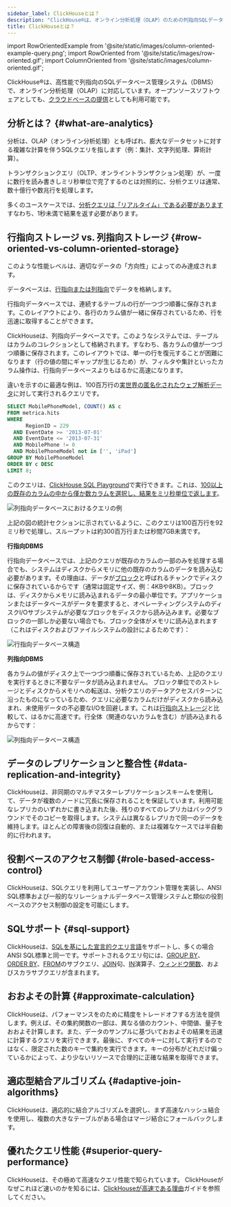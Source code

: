 ```yaml
---
sidebar_label: ClickHouseとは？
description: "ClickHouse®は、オンライン分析処理（OLAP）のための列指向SQLデータベース管理システム（DBMS）です。オープンソースソフトウェア及びクラウドベースの提供として利用可能です。"
title: ClickHouseとは？
---
```


import RowOrientedExample from '@site/static/images/column-oriented-example-query.png';
import RowOriented from '@site/static/images/row-oriented.gif';
import ColumnOriented from '@site/static/images/column-oriented.gif';

ClickHouse®は、高性能で列指向のSQLデータベース管理システム（DBMS）で、オンライン分析処理（OLAP）に対応しています。オープンソースソフトウェアとしても、[クラウドベースの提供](https://clickhouse.com/cloud)としても利用可能です。

## 分析とは？ {#what-are-analytics}

分析は、OLAP（オンライン分析処理）とも呼ばれ、膨大なデータセットに対する複雑な計算を伴うSQLクエリを指します（例：集計、文字列処理、算術計算）。

トランザクションクエリ（OLTP、オンライントランザクション処理）が、一度に数行を読み書きしミリ秒単位で完了するのとは対照的に、分析クエリは通常、数十億行や数兆行を処理します。

多くのユースケースでは、[分析クエリは「リアルタイム」である必要があります](https://clickhouse.com/engineering-resources/what-is-real-time-analytics) すなわち、1秒未満で結果を返す必要があります。

## 行指向ストレージ vs. 列指向ストレージ {#row-oriented-vs-column-oriented-storage}

このような性能レベルは、適切なデータの「方向性」によってのみ達成されます。

データベースは、[行指向または列指向](https://clickhouse.com/engineering-resources/what-is-columnar-database)でデータを格納します。

行指向データベースでは、連続するテーブルの行が一つづつ順番に保存されます。このレイアウトにより、各行のカラム値が一緒に保存されているため、行を迅速に取得することができます。

ClickHouseは、列指向データベースです。このようなシステムでは、テーブルはカラムのコレクションとして格納されます。すなわち、各カラムの値が一つづつ順番に保存されます。このレイアウトでは、単一の行を復元することが困難になります（行の値の間にギャップが生じるため）が、フィルタや集計といったカラム操作は、行指向データベースよりもはるかに高速になります。

違いを示すのに最適な例は、100百万行の[実世界の匿名化されたウェブ解析データ](/getting-started/example-datasets/metrica)に対して実行されるクエリです。

```sql
SELECT MobilePhoneModel, COUNT() AS c
FROM metrica.hits
WHERE
      RegionID = 229
  AND EventDate >= '2013-07-01'
  AND EventDate <= '2013-07-31'
  AND MobilePhone != 0
  AND MobilePhoneModel not in ['', 'iPad']
GROUP BY MobilePhoneModel
ORDER BY c DESC
LIMIT 8;
```

このクエリは、[ClickHouse SQL Playground](https://sql.clickhouse.com?query=U0VMRUNUIE1vYmlsZVBob25lTW9kZWwsIENPVU5UKCkgQVMgYyAKRlJPTSBtZXRyaWNhLmhpdHMgCldIRVJFIAogICAgICBSZWdpb25JRCA9IDIyOSAKICBBTkQgRXZlbnREYXRlID49ICcyMDEzLTA3LTAxJyAKICBBTkQgRXZlbnREYXRlIDw9ICcyMDEzLTA3LTMxJyAKICBBTkQgTW9iaWxlUGhvbmUgIT0gMCAKICBBTkQgTW9iaWxlUGhvbmVNb2RlbCBub3QgaW4gWycnLCAnaVBhZCddIApHUk9VUCBCWSBNb2JpbGVQaG9uZU1vZGVsCk9SREVSIEJZIGMgREVTQyAKTElNSVQgODs&chart=eyJ0eXBlIjoicGllIiwiY29uZmlnIjp7InhheGlzIjoiTW9iaWxlUGhvbmVNb2RlbCIsInhleGlzIjoiYyJ9fQ&run_query=true)で実行できます。これは、[100以上の既存のカラムの中から僅か数カラムを選択し、結果をミリ秒単位で返します](https://sql.clickhouse.com/?query=U0VMRUNUIG5hbWUKRlJPTSBzeXN0ZW0uY29sdW1ucwpXSEVSRSBkYXRhYmFzZSA9ICdtZXRyaWNhJyBBTkQgdGFibGUgPSAnaGl0cyc7&tab=results&run_query=true)。

<img src={RowOrientedExample} alt="列指向データベースにおけるクエリの例" />

上記の図の統計セクションに示されているように、このクエリは100百万行を92ミリ秒で処理し、スループットは約300百万行または秒間7GB未満です。

**行指向DBMS**

行指向データベースでは、上記のクエリが既存のカラムの一部のみを処理する場合でも、システムはディスクからメモリに他の既存のカラムのデータを読み込む必要があります。その理由は、データが[ブロック](https://en.wikipedia.org/wiki/Block_(data_storage))と呼ばれるチャンクでディスクに保存されているからです（通常は固定サイズ、例：4KBや8KB）。ブロックは、ディスクからメモリに読み込まれるデータの最小単位です。アプリケーションまたはデータベースがデータを要求すると、オペレーティングシステムのディスクI/Oサブシステムが必要なブロックをディスクから読み込みます。必要なブロックの一部しか必要ない場合でも、ブロック全体がメモリに読み込まれます（これはディスクおよびファイルシステムの設計によるためです）：

<img src={RowOriented} alt="行指向データベース構造" />

**列指向DBMS**

各カラムの値がディスク上で一つづつ順番に保存されているため、上記のクエリを実行するときに不要なデータが読み込まれません。
ブロック単位でのストレージとディスクからメモリへの転送は、分析クエリのデータアクセスパターンに沿ったものになっているため、クエリに必要なカラムだけがディスクから読み込まれ、未使用データの不必要なI/Oを回避します。これは[行指向ストレージ](https://benchmark.clickhouse.com/)と比較して、はるかに高速です。行全体（関連のないカラムを含む）が読み込まれるからです：

<img src={ColumnOriented} alt="列指向データベース構造" />

## データのレプリケーションと整合性 {#data-replication-and-integrity}

ClickHouseは、非同期のマルチマスターレプリケーションスキームを使用して、データが複数のノードに冗長に保存されることを保証しています。利用可能なレプリカのいずれかに書き込まれた後、残りのすべてのレプリカはバックグラウンドでそのコピーを取得します。システムは異なるレプリカで同一のデータを維持します。ほとんどの障害後の回復は自動的、または複雑なケースでは半自動的に行われます。

## 役割ベースのアクセス制御 {#role-based-access-control}

ClickHouseは、SQLクエリを利用してユーザーアカウント管理を実装し、ANSI SQL標準および一般的なリレーショナルデータベース管理システムと類似の役割ベースのアクセス制御の設定を可能にします。

## SQLサポート {#sql-support}

ClickHouseは、[SQLを基にした宣言的クエリ言語](/sql-reference)をサポートし、多くの場合ANSI SQL標準と同一です。サポートされるクエリ句には、[GROUP BY](/sql-reference/statements/select/group-by)、[ORDER BY](/sql-reference/statements/select/order-by)、[FROM](/sql-reference/statements/select/from)のサブクエリ、[JOIN](/sql-reference/statements/select/join)句、[IN](/sql-reference/operators/in)演算子、[ウィンドウ関数](/sql-reference/window-functions)、およびスカラサブクエリが含まれます。

## おおよその計算 {#approximate-calculation}

ClickHouseは、パフォーマンスをのために精度をトレードオフする方法を提供します。例えば、その集約関数の一部は、異なる値のカウント、中間値、量子をおおよそ計算します。また、データのサンプルに基づいておおよその結果を迅速に計算するクエリを実行できます。最後に、すべてのキーに対して実行するのではなく、限定された数のキーで集約を実行できます。キーの分布がどれだけ偏っているかによって、より少ないリソースで合理的に正確な結果を取得できます。

## 適応型結合アルゴリズム {#adaptive-join-algorithms}

ClickHouseは、適応的に結合アルゴリズムを選択し、まず高速なハッシュ結合を使用し、複数の大きなテーブルがある場合はマージ結合にフォールバックします。

## 優れたクエリ性能 {#superior-query-performance}

ClickHouseは、その極めて高速なクエリ性能で知られています。
ClickHouseがなぜこれほど速いのかを知るには、[ClickHouseが高速である理由](/concepts/why-clickhouse-is-so-fast.md)ガイドを参照してください。
